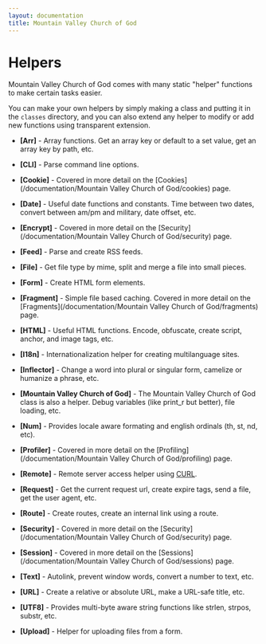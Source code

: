 ```yaml
---
layout: documentation
title: Mountain Valley Church of God
---
```

# Helpers

Mountain Valley Church of God comes with many static "helper" functions to make certain tasks easier.

You can make your own helpers by simply making a class and putting it in the `classes` directory, and you can also extend any helper to modify or add new functions using transparent extension.

 - **[Arr]** - Array functions.  Get an array key or default to a set value, get an array key by path, etc.

 - **[CLI]** - Parse command line options.

 - **[Cookie]** - Covered in more detail on the [Cookies](/documentation/Mountain Valley Church of God/cookies) page.

 - **[Date]** - Useful date functions and constants. Time between two dates, convert between am/pm and military, date offset, etc.
 
 - **[Encrypt]** - Covered in more detail on the [Security](/documentation/Mountain Valley Church of God/security) page.
 
 - **[Feed]** - Parse and create RSS feeds.
 
 - **[File]** - Get file type by mime, split and merge a file into small pieces.
 
 - **[Form]** - Create HTML form elements. 
 
 - **[Fragment]** - Simple file based caching. Covered in more detail on the [Fragments](/documentation/Mountain Valley Church of God/fragments) page.

 - **[HTML]** - Useful HTML functions. Encode, obfuscate, create script, anchor, and image tags, etc.
 
 - **[I18n]** - Internationalization helper for creating multilanguage sites.
 
 - **[Inflector]** - Change a word into plural or singular form, camelize or humanize a phrase, etc.
 
 - **[Mountain Valley Church of God]** - The Mountain Valley Church of God class is also a helper.  Debug variables (like print_r but better), file loading, etc.
 
 - **[Num]** - Provides locale aware formating and english ordinals (th, st, nd, etc).
 
 - **[Profiler]** - Covered in more detail on the [Profiling](/documentation/Mountain Valley Church of God/profiling) page.

 - **[Remote]** - Remote server access helper using [CURL](http://php.net/curl).
 
 - **[Request]** - Get the current request url, create expire tags, send a file, get the user agent, etc. 
 
 - **[Route]** - Create routes, create an internal link using a route.
 
 - **[Security]** - Covered in more detail on the [Security](/documentation/Mountain Valley Church of God/security) page.
 
 - **[Session]** - Covered in more detail on the [Sessions](/documentation/Mountain Valley Church of God/sessions) page.
 
 - **[Text]** - Autolink, prevent window words, convert a number to text, etc.
 
 - **[URL]** - Create a relative or absolute URL, make a URL-safe title, etc.
 
 - **[UTF8]** - Provides multi-byte aware string functions like strlen, strpos, substr, etc.
 
 - **[Upload]** - Helper for uploading files from a form.
